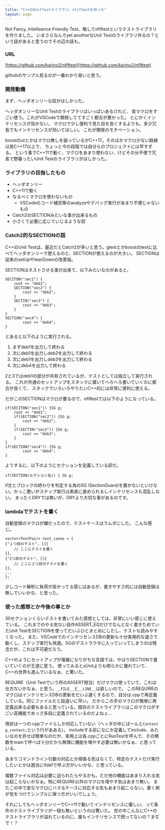 ```yaml
---
title: "C++のUnitTestライブラリ、nfiftestを作った"
layout: page
---
```

Not Fancy, Intellisence Friendly Test、略してnfiftestというテストライブラリを作りました。
いまさらなんでyet anotherなUnit Testのライブラリ作るの？という話があると思うのでその辺の話も。

### URL

[https://github.com/karino2/nfiftest](https://github.com/karino2/nfiftest)

githubのサンプル見るのが一番わかり易いと思う。

### 開発動機

まず、ヘッダオンリーな奴がほしかった。

ヘッダオンリーなUnit Testのライブラリはいっぱいあるけれど、
皆マクロをすごい使う。これがVSCodeで開発しててすごく都合が悪かった。
とにかくインテリセンスが効かない。
マクロで少し便利で見た目を良くするよりも、多少冗長でもインテリセンスが効いてほしい。
これが開発のモチベーション。

boostのutとかはマクロ無しを謳っているがC++17。そのほかマクロ少ない路線は皆C++17以上で、
ちょっと今の段階では自分らのプロジェクトには早すぎる。
という事でC++11で動く、マクロをあまり使わない、けどその分不便で冗長で野暮ったいUnit Testのライブラリがほしかった。

### ライブラリの目指したもの

- ヘッダオンリー
- C++11で動く
- なるべくマクロを使わないもの
  - VSCodeのコード補完等のanalyzeやデバッグ実行があまり不便じゃないもの
- Catch2のSECTIONみたいな事が出来るもの
- 小さくて必要に応じていじるような奴

### Catch2的なSECTIONの話

C++のUnit Testは、最近だとCatch2が多いと思う。gtestとかboostのtestに比べてヘッダオンリーで使えるのと、SECTIONが使えるのが大きい。
SECTIONは従来のsetUpやtearDownの改善版。

SECTIONはネストさせる事が出来て、以下みたいなのがあると、

```
SECITON("sec1") {
    cout << "deb1";
    SECTION("sec2") {
        cout << "deb2";
    }
    SECTIN("sec3") {
        cout << "deb3";
    }
}
SECTION("sec4") {
        cout << "deb4";
}
```

とあると以下のように実行される。

1. まずdeb1を出力して終わる
2. 次にdeb1を出力しdeb2を出力して終わる
3. 次にdeb1を出力しdeb3を出力して終わる
4. 次にdeb4を出力して終わる

2と3ではdeb1の部分が共有されているが、テストとしては独立して実行される。
これが共通のセットアップをスタックに置いてへろへろ書いていくのに都合が良くて、
スタックでいろいろやりたいC++的には非常に便利に使える。

だがこのSECTIONはマクロが要るので、nfiftestでは以下のようになっている。

```
if(SECITON("sec1")) {SG g;
    cout << "deb1";
    if(SECTION("sec2")) {SG g;
        cout << "deb2";
    }
    if(SECTIN("sec3")) {SG g;
        cout << "deb3";
    }
}
if(SECTION("sec4")) {SG g;
        cout << "deb4";
}
```

ようするに、以下のようにセクションを定義している訳だ。

```
if(SECTION(セクション名)) { SG g;
```

if文とブロックの終わりを判定する為のSG (SectionGuard)を置かないといけない。かっこ悪いがステップ実行は素直に進められるしインテリセンスも混乱しない。
まったくDRYでは無いが、DRYより大切な事があるのです。

### lambdaでテストを書く

自動登録のマクロが嫌だったので、テストケースはラムダにした。
こんな感じ。

```
vector<TestPair> test_cases = {
{"１つ目のテスト", []{
    // ここにテストを書く
}},
{"2つ目のテスト", []{
    // ここに２つ目のテストを書く
}},
...
};
```

少しコード解析に負荷が掛かってる感じはあるが、書きやすさ的には自動登録は無しでいいかな、と思った。

### 使った感想とか今後の事とか

30セクションくらいテストを書いてみた感想としては、非常にいい感じに使えている。
これまでのやる気ない自作ASSERT_EQだけでなんとなく書きためていたUnit TestをSECTIONを使ってだいぶひとまとめにしたし、テストも読みやすくなった。
また、VSCodeでのインテリセンスDBの更新も十分実用的な速さで動くし、ステップ実行も快適。SGのデストラクタに入っていってしまうのは残念だが、これは不可避だろう。

C++のようにセットアップが複雑になりがちな言語では、やはりSECTIONで書いていくのが王道に思う。
使ってみるとxUnitよりも明らかに優れていて、C++の世界も進んでいるなぁ、と驚いた。

REQUIRE（Unit Testでいう所のASSERT相当）だけマクロ使っていて、これは仕方ないかなぁ、と思う。`__FILE__`と`__LINE__`は欲しいので。
このREQUIREのマクロはインテリセンスDBの更新をだいぶ遅くするので、自分は.cppで再定義している。同じファイルだと段違いに早い。
だからこの手のマクロが簡単に再定義出来る必要もあると思っている。既存のテストライブラリはこのマクロがすごい高機能でめっさ多段に定義されているのだよねぇ…

現状は一つの.cppファイルしか対応していない（ヘッダの中にばーんと`Context g_context;`という行があある）。
includeする前になにか定義してinclude、みたいなのを許せば簡単なのだが、実用上は各.cppごとにRunTestを呼んで、その関数をmainで呼べば十分だから無理に機能を増やす必要は無いかなぁ、と思っている。

あまりコマンドライン引数の対応とか頑張る気はなくて、特定のテストだけ実行したいとかは適当にifdefで呼ぶ方がいいかな、と思っている。

複数ファイル対応は必要に迫られたらやるかも。ただ他の機能はあまり入れる気は起こらないかなぁ。特にREQUIRE以外のマクロを増やす気はあまり無い。
またこの中で変なマクロにハマるケースに対応する気もあまり起こらない。書く側が気をつけてシンプルに保つ方がいいでしょう。

それにしてもヘッダオンリーでC++11で動いてインテリセンスに優しい、って条件のテストライブラリが一個も無いというのは驚いた。
世の中こんなにC++のテストライブラリが溢れているのに、誰もインテリセンスで困ってないの？まぢで！？
